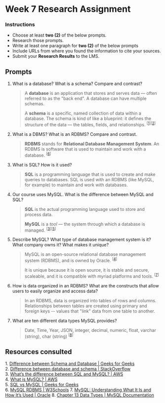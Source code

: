 # Week 7 Research Assignment

### Instructions

-   Choose at least **two (2)** of the below prompts.
-   Research those prompts.
-   Write at least one paragraph for **two (2)** of the below prompts
-   Include URLs from where you found the information to cite your sources.
-   Submit your **Research Results** to the LMS.

## Prompts

1. What is a database? What is a schema? Compare and contrast?

    > A **database** is an application that stores and serves data — often referred to as the "back end". A database can have multiple schemas.
    > 
    > A **schema** is a specific, named collection of data within a database. The schema is kind of like a blueprint: it defines the structure of the data — the tables, fields, and relationships. <sup>[[1](#source-1)][[2](#source-2)]</sup>

2. What is a DBMS? What is an RDBMS? Compare and contrast.

    > **RDBMS** stands for **Relational Database Management System**. An RDBMS is software that is used to maintain and work with a database. <sup>[[6](#source-6)]</sup>

3. What is SQL? How is it used?

    > **SQL** is a programming language that is used to create and make queries to databases. SQL is used with an RDBMS (like MySQL, for example) to maintain and work with databases.

4. Our course uses MySQL. What is the difference between MySQL and SQL?

    > **SQL** is the actual programming language used to store and process data.
    > 
    > **MySQL** is a _tool_ — the system through which a database is managed. <sup>[[3](#source-3)][[5](#source-5)]</sup>

5. Describe MySQL? What type of database management system is it? What company owns it? What makes it unique?

    > MySQL is an open-source relational database management system (RDBMS), and is owned by Oracle. <sup>[[4](#source-4)]</sup>
    > 
    > It is unique because it is open source, it is stable and secure, scaleable, and it is compatible with myriad platforms and tools. <sup>[[7](#source-7)]</sup>

6. How is data organized in an RDBMS? What are the constructs that allow users to easily organize and access data?

    > In an RDBMS, data is organized into tables of rows and columns. Relationships between tables are created using primary and foreign keys -- values that "link" data from one table to another.

7. What are ten different data types MySQL provides?

    > Date, Time, Year, JSON, integer, decimal, numeric, float, varchar (string), char (string) <sup>[[8](#source-8)]</sup>

## Resources consulted

<a id="source-1"></a>1. [Difference between Schema and Database | Geeks for Geeks](https://www.geeksforgeeks.org/difference-between-schema-and-database/)  
<a id="source-2"></a>2. [Difference between database and schema | StackOverflow](https://stackoverflow.com/questions/5323740/difference-between-database-and-schema)  
<a id="source-3"></a>3. [What’s the difference between SQL and MySQL? | AWS](https://aws.amazon.com/compare/the-difference-between-sql-and-mysql/)  
<a id="source-4"></a>4. [What is MySQL? | AWS](https://aws.amazon.com/rds/mysql/what-is-mysql/)  
<a id="source-5"></a>5. [SQL vs MySQL | Geeks for Geeks](https://www.geeksforgeeks.org/sql-vs-mysql/)  
<a id="source-6"></a>6. [MySQL RDBMS | W3Schools](https://www.w3schools.com/MySQL/mysql_rdbms.asp)
<a id="source-7"></a>7. [MySQL: Understanding What It Is and How It’s Used | Oracle](https://www.oracle.com/mysql/what-is-mysql/)
<a id="source-8"></a>8. [Chapter 13 Data Types | MySQL Documentation](https://dev.mysql.com/doc/refman/9.1/en/data-types.html)

<!-- <a id="source-9"></a>9.  -->
<!-- <a id="source-10"></a>10.  -->